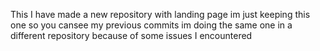 This I have made a new repository with landing page im just keeping this one so you cansee my previous commits im doing the same one in a different repository because of some issues I encountered

